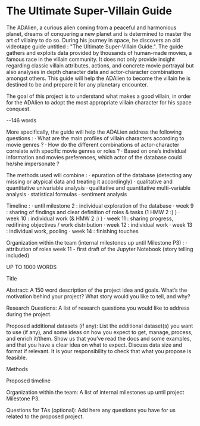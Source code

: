 # The Ultimate Super-Villain Guide

The ADAlien, a curious alien coming from a peaceful and harmonious planet, dreams of conquering a new planet and is determined to master the art of villainy to do so. During his journey in space, he discovers an old videotape guide untitled : "The Ultimate Super-Villain Guide.". The guide gathers and exploits data provided by thousands of human-made movies, a famous race in the villain community. It does not only provide insight regarding classic villain attributes, actions, and concrete movie portrayal but also analyses in depth character data and actor-character combinations amongst others. This guide will help the ADAlien to become the villain he is destined to be and prepare it for any planetary encounter.

The goal of this project is to understand what makes a good villain, in order for the ADAlien to adopt the most appropriate villain character for his space conquest.

--146 words

More specifically, the guide will help the ADALien address the following questions :
· What are the main profiles of villain characters according to movie genres ?
· How do the different combinations of actor-character correlate with specific movie genres or roles ?
· Based on one’s individual information and movies preferences, which actor of the database could he/she impersonate ?

The methods used will combine :
· epuration of the database (detecting any missing or atypical data and treating it accordingly)
· qualitative and quantitative univariable analysis
· qualitative and quantitative multi-variable analysis
· statistical formulas
· sentiment analysis

Timeline :
· until milestone 2 : individual exploration of the database
· week 9 : sharing of findings and clear definition of roles & tasks (1 HMW 2 :) )
· week 10 : individual work (& HMW 2 :) )
· week 11 : sharing progress, redifining objectives / work distribution
· week 12 : individual work
· week 13 : individual work, pooling
· week 14 : finishing touches

Organization within the team (internal milestones up until Milestone P3) :
· attribution of roles
week 11 - first draft of the Jupyter Notebook (story telling included)


UP TO 1000 WORDS

Title

Abstract: A 150 word description of the project idea and goals. What’s the motivation behind your project? What story would you like to tell, and why?

Research Questions: A list of research questions you would like to address during the project.

Proposed additional datasets (if any): List the additional dataset(s) you want to use (if any), and some ideas on how you expect to get, manage, process, and enrich it/them. Show us that you’ve read the docs and some examples, and that you have a clear idea on what to expect. Discuss data size and format if relevant. It is your responsibility to check that what you propose is feasible.

Methods

Proposed timeline

Organization within the team: A list of internal milestones up until project Milestone P3.

Questions for TAs (optional): Add here any questions you have for us related to the proposed project.
